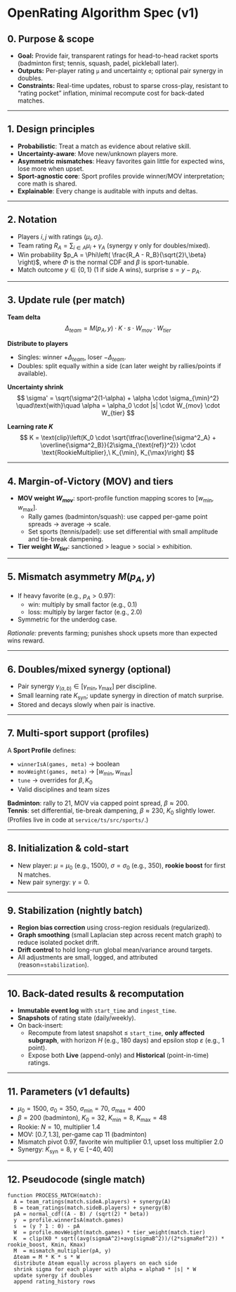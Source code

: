 # OpenRating Algorithm Spec (v1)

## 0. Purpose & scope
- **Goal:** Provide fair, transparent ratings for head-to-head racket sports (badminton first; tennis, squash, padel, pickleball later).
- **Outputs:** Per-player rating `μ` and uncertainty `σ`; optional pair synergy in doubles.
- **Constraints:** Real-time updates, robust to sparse cross-play, resistant to “rating pocket” inflation, minimal recompute cost for back-dated matches.

---

## 1. Design principles
- **Probabilistic**: Treat a match as evidence about relative skill.
- **Uncertainty-aware**: Move new/unknown players more.
- **Asymmetric mismatches**: Heavy favorites gain little for expected wins, lose more when upset.
- **Sport-agnostic core**: Sport profiles provide winner/MOV interpretation; core math is shared.
- **Explainable**: Every change is auditable with inputs and deltas.

---

## 2. Notation
- Players $i, j$ with ratings $(\mu_i, \sigma_i)$.
- Team rating $R_A = \sum_{i \in A} \mu_i + \gamma_A$ (synergy $\gamma$ only for doubles/mixed).
- Win probability $p_A = \Phi\left( \frac{R_A - R_B}{\sqrt{2}\,\beta} \right)$, where $\Phi$ is the normal CDF and $\beta$ is sport-tunable.
- Match outcome $y \in \{0,1\}$ (1 if side A wins), surprise $s = y - p_A$.

---

## 3. Update rule (per match)
**Team delta**
$$
\Delta_{team} = M(p_A,y) \cdot K \cdot s \cdot W_{mov} \cdot W_{tier}
$$

**Distribute to players**
- Singles: winner $+\Delta_{team}$, loser $-\Delta_{team}$.
- Doubles: split equally within a side (can later weight by rallies/points if available).

**Uncertainty shrink**
$$
\sigma' = \sqrt{\sigma^2(1-\alpha) + \alpha \cdot \sigma_{\min}^2}
\quad\text{with}\quad \alpha = \alpha_0 \cdot |s| \cdot W_{mov} \cdot W_{tier}
$$

**Learning rate $K$**
$$
K = \text{clip}\left(K_0 \cdot \sqrt{\tfrac{\overline{\sigma^2_A} + \overline{\sigma^2_B}}{2\sigma_{\text{ref}}^2}} \cdot \text{RookieMultiplier},\ K_{\min}, K_{\max}\right)
$$

---

## 4. Margin-of-Victory (MOV) and tiers
- **MOV weight $W_{mov}$**: sport-profile function mapping scores to $[w_{\min}, w_{\max}]$.  
  - Rally games (badminton/squash): use capped per-game point spreads → average → scale.
  - Set sports (tennis/padel): use set differential with small amplitude and tie-break dampening.
- **Tier weight $W_{tier}$**: sanctioned > league > social > exhibition.

---

## 5. Mismatch asymmetry $M(p_A,y)$
- If heavy favorite (e.g., $p_A > 0.97$):  
  - win: multiply by small factor (e.g., 0.1)  
  - loss: multiply by larger factor (e.g., 2.0)
- Symmetric for the underdog case.

*Rationale:* prevents farming; punishes shock upsets more than expected wins reward.

---

## 6. Doubles/mixed synergy (optional)
- Pair synergy $\gamma_{(a,b)} \in [\gamma_{\min}, \gamma_{\max}]$ per discipline.
- Small learning rate $K_{\text{syn}}$; update synergy in direction of match surprise.
- Stored and decays slowly when pair is inactive.

---

## 7. Multi-sport support (profiles)
A **Sport Profile** defines:
- `winnerIsA(games, meta)` → boolean  
- `movWeight(games, meta)` → $[w_{\min}, w_{\max}]$  
- `tune` → overrides for $\beta, K_0$  
- Valid disciplines and team sizes

**Badminton**: rally to 21, MOV via capped point spread, $\beta \approx 200$.  
**Tennis**: set differential, tie-break dampening, $\beta \approx 230$, $K_0$ slightly lower.  
(Profiles live in code at `service/ts/src/sports/`.)

---

## 8. Initialization & cold-start
- New player: $\mu = \mu_0$ (e.g., 1500), $\sigma = \sigma_0$ (e.g., 350), **rookie boost** for first N matches.
- New pair synergy: $\gamma = 0$.

---

## 9. Stabilization (nightly batch)
- **Region bias correction** using cross-region residuals (regularized).
- **Graph smoothing** (small Laplacian step across recent match graph) to reduce isolated pocket drift.
- **Drift control** to hold long-run global mean/variance around targets.
- All adjustments are small, logged, and attributed (reason=`stabilization`).

---

## 10. Back-dated results & recomputation
- **Immutable event log** with `start_time` and `ingest_time`.
- **Snapshots** of rating state (daily/weekly).
- On back-insert:
  - Recompute from latest snapshot ≤ `start_time`, **only affected subgraph**, with horizon $H$ (e.g., 180 days) and epsilon stop $\varepsilon$ (e.g., 1 point).
  - Expose both **Live** (append-only) and **Historical** (point-in-time) ratings.

---

## 11. Parameters (v1 defaults)
- $\mu_0 = 1500$, $\sigma_0 = 350$, $\sigma_{\min} = 70$, $\sigma_{\max} = 400$  
- $\beta = 200$ (badminton), $K_0 = 32$, $K_{\min}=8$, $K_{\max}=48$  
- Rookie: $N=10$, multiplier $1.4$  
- MOV: $[0.7, 1.3]$, per-game cap 11 (badminton)  
- Mismatch pivot $0.97$, favorite win multiplier 0.1, upset loss multiplier 2.0  
- Synergy: $K_{\text{syn}}=8$, $\gamma \in [-40, 40]$

---

## 12. Pseudocode (single match)

```pseudo
function PROCESS_MATCH(match):
  A = team_ratings(match.sideA.players) + synergy(A)
  B = team_ratings(match.sideB.players) + synergy(B)
  pA = normal_cdf((A - B) / (sqrt(2) * beta))
  y  = profile.winnerIsA(match.games)
  s  = (y ? 1 : 0) - pA
  W  = profile.movWeight(match.games) * tier_weight(match.tier)
  K  = clip(K0 * sqrt((avg(sigmaA^2)+avg(sigmaB^2))/(2*sigmaRef^2)) * rookie_boost, Kmin, Kmax)
  M  = mismatch_multiplier(pA, y)
  Δteam = M * K * s * W
  distribute Δteam equally across players on each side
  shrink sigma for each player with alpha = alpha0 * |s| * W
  update synergy if doubles
  append rating_history rows
